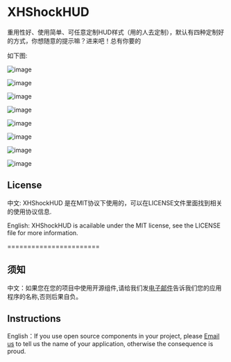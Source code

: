 XHShockHUD
==========

重用性好、使用简单、可任意定制HUD样式（用的人去定制），默认有四种定制好的方式，你想随意的提示嘛？进来吧！总有你要的

如下图:


![image](https://github.com/JackTeam/XHShockHUD/raw/master/Screenshots/main.png)

![image](https://github.com/JackTeam/XHShockHUD/raw/master/Screenshots/HUD.png)

![image](https://github.com/JackTeam/XHShockHUD/raw/master/Screenshots/delayHUD1.png)

![image](https://github.com/JackTeam/XHShockHUD/raw/master/Screenshots/delayHUD2.png)

![image](https://github.com/JackTeam/XHShockHUD/raw/master/Screenshots/delayHUD3.png)

![image](https://github.com/JackTeam/XHShockHUD/raw/master/Screenshots/delayHUD4.png)

![image](https://github.com/JackTeam/XHShockHUD/raw/master/Screenshots/delayHUDLabel.png)

![image](https://github.com/JackTeam/XHShockHUD/raw/master/Screenshots/UIKitHUD.png)



## License

中文:      XHShockHUD 是在MIT协议下使用的，可以在LICENSE文件里面找到相关的使用协议信息.

English:   XHShockHUD is acailable under the MIT license, see the LICENSE file for more information.



=======================
## 须知       
中文：如果您在您的项目中使用开源组件,请给我们发[电子邮件](mailto:xhzengAIB@gmail.com?subject=From%20GitHub%20XHShockHUD)告诉我们您的应用程序的名称,否则后果自负。         

## Instructions
         
English：If you use open source components in your project, please [Email us](mailto:xhzengAIB@gmail.com?subject=From%20GitHub%20XHShockHUD) to tell us the name of your application, otherwise the consequence is proud.
